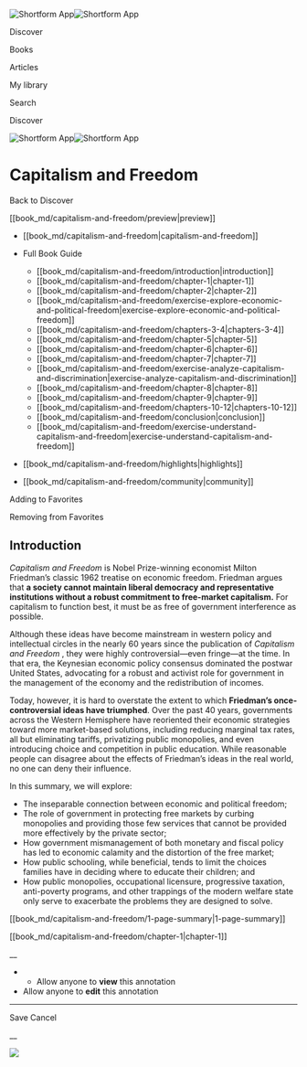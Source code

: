 ![Shortform App](/img/logo.36a2399e.svg)![Shortform App](/img/logo-dark.70c1b072.svg)

Discover

Books

Articles

My library

Search

Discover

![Shortform App](/img/logo.36a2399e.svg)![Shortform App](/img/logo-dark.70c1b072.svg)

# Capitalism and Freedom

Back to Discover

[[book_md/capitalism-and-freedom/preview|preview]]

  * [[book_md/capitalism-and-freedom|capitalism-and-freedom]]
  * Full Book Guide

    * [[book_md/capitalism-and-freedom/introduction|introduction]]
    * [[book_md/capitalism-and-freedom/chapter-1|chapter-1]]
    * [[book_md/capitalism-and-freedom/chapter-2|chapter-2]]
    * [[book_md/capitalism-and-freedom/exercise-explore-economic-and-political-freedom|exercise-explore-economic-and-political-freedom]]
    * [[book_md/capitalism-and-freedom/chapters-3-4|chapters-3-4]]
    * [[book_md/capitalism-and-freedom/chapter-5|chapter-5]]
    * [[book_md/capitalism-and-freedom/chapter-6|chapter-6]]
    * [[book_md/capitalism-and-freedom/chapter-7|chapter-7]]
    * [[book_md/capitalism-and-freedom/exercise-analyze-capitalism-and-discrimination|exercise-analyze-capitalism-and-discrimination]]
    * [[book_md/capitalism-and-freedom/chapter-8|chapter-8]]
    * [[book_md/capitalism-and-freedom/chapter-9|chapter-9]]
    * [[book_md/capitalism-and-freedom/chapters-10-12|chapters-10-12]]
    * [[book_md/capitalism-and-freedom/conclusion|conclusion]]
    * [[book_md/capitalism-and-freedom/exercise-understand-capitalism-and-freedom|exercise-understand-capitalism-and-freedom]]
  * [[book_md/capitalism-and-freedom/highlights|highlights]]
  * [[book_md/capitalism-and-freedom/community|community]]



Adding to Favorites 

Removing from Favorites 

## Introduction

_Capitalism and Freedom_ is Nobel Prize-winning economist Milton Friedman’s classic 1962 treatise on economic freedom. Friedman argues that **a society cannot maintain liberal democracy and representative institutions without a robust commitment to free-market capitalism.** For capitalism to function best, it must be as free of government interference as possible.

Although these ideas have become mainstream in western policy and intellectual circles in the nearly 60 years since the publication of _Capitalism and Freedom_ , they were highly controversial—even fringe—at the time. In that era, the Keynesian economic policy consensus dominated the postwar United States, advocating for a robust and activist role for government in the management of the economy and the redistribution of incomes.

Today, however, it is hard to overstate the extent to which **Friedman’s once-controversial ideas have triumphed**. Over the past 40 years, governments across the Western Hemisphere have reoriented their economic strategies toward more market-based solutions, including reducing marginal tax rates, all but eliminating tariffs, privatizing public monopolies, and even introducing choice and competition in public education. While reasonable people can disagree about the effects of Friedman’s ideas in the real world, no one can deny their influence.

In this summary, we will explore:

  * The inseparable connection between economic and political freedom;
  * The role of government in protecting free markets by curbing monopolies and providing those few services that cannot be provided more effectively by the private sector; 
  * How government mismanagement of both monetary and fiscal policy has led to economic calamity and the distortion of the free market;
  * How public schooling, while beneficial, tends to limit the choices families have in deciding where to educate their children; and
  * How public monopolies, occupational licensure, progressive taxation, anti-poverty programs, and other trappings of the modern welfare state only serve to exacerbate the problems they are designed to solve.



[[book_md/capitalism-and-freedom/1-page-summary|1-page-summary]]

[[book_md/capitalism-and-freedom/chapter-1|chapter-1]]

__

  *   * Allow anyone to **view** this annotation
  * Allow anyone to **edit** this annotation



* * *

Save Cancel

__




![](https://bat.bing.com/action/0?ti=56018282&Ver=2&mid=9451d93e-57f3-424d-90c4-903f47994235&sid=49fff5b0636c11eeb9c611038afc8668&vid=4a005010636c11ee80c703d4c4a7acd5&vids=0&msclkid=N&pi=0&lg=en-US&sw=800&sh=600&sc=24&nwd=1&tl=Shortform%20%7C%20Capitalism%20and%20Freedom&p=https%3A%2F%2Fwww.shortform.com%2Fapp%2Fbook%2Fcapitalism-and-freedom%2Fintroduction&r=&lt=574&evt=pageLoad&sv=1&rn=685200)
